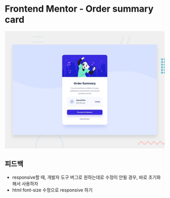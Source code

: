 # Frontend Mentor - Order summary card

![Design preview for the Order summary card coding challenge](./design/desktop-preview.jpg)

## 피드백

- responsive할 때, 개발자 도구 버그로
  원하는데로 수정이 안될 경우, 바로 초기화해서 사용하자
- html font-size 수정으로 responsive 하기
